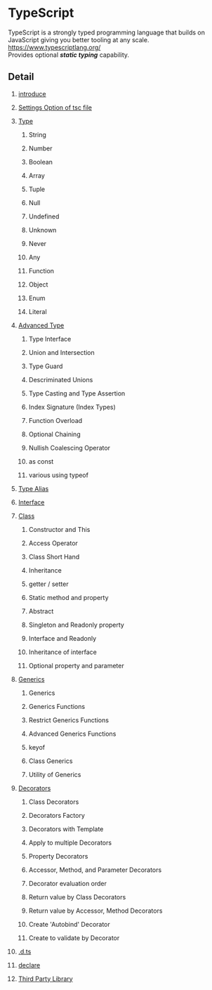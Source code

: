 # TypeScript

TypeScript is a strongly typed programming language that builds on JavaScript giving you better tooling at any scale.  
<https://www.typescriptlang.org/>  
Provides optional ***static typing*** capability.  

## Detail

1. [introduce](https://github.com/takyu/knowledge/tree/main/Basic_TypeScript/01)

2. [Settings Option of tsc file](https://github.com/takyu/knowledge/tree/main/Basic_TypeScript/02)

3. [Type](https://github.com/takyu/knowledge/tree/main/Basic_TypeScript/03)

	1. String

	2. Number

	3. Boolean

	4. Array

	5. Tuple

	6. Null

	7. Undefined

	8. Unknown

	9. Never

	10. Any

	11. Function

	12. Object

	13. Enum

	14. Literal

4. [Advanced Type](https://github.com/takyu/knowledge/tree/main/Basic_TypeScript/04)

	1. Type Interface

	2. Union and Intersection

	3. Type Guard

	4. Descriminated Unions

	5. Type Casting and Type Assertion

	6. Index Signature (Index Types)

	7. Function Overload

	8. Optional Chaining

	9. Nullish Coalescing Operator

	10. as const

	11. various using typeof

5. [Type Alias](https://github.com/takyu/knowledge/tree/main/Basic_TypeScript/05)

6. [Interface](https://github.com/takyu/knowledge/tree/main/Basic_TypeScript/06)

7. [Class](https://github.com/takyu/knowledge/tree/main/Basic_TypeScript/07)

	1. Constructor and This

	2. Access Operator

	3. Class Short Hand

	4. Inheritance

	5. getter / setter

	6. Static method and property

	7. Abstract

	8. Singleton and Readonly property

	9. Interface and Readonly

	10. Inheritance of interface

	11. Optional property and parameter

8. [Generics](https://github.com/takyu/knowledge/tree/main/Basic_TypeScript/08)

	1. Generics

	2. Generics Functions

	3. Restrict Generics Functions

	4. Advanced Generics Functions

	5. keyof

	6. Class Generics

	7. Utility of Generics

9. [Decorators](https://github.com/takyu/knowledge/tree/main/Basic_TypeScript/09)

	1. Class Decorators

	2. Decorators Factory

	3. Decorators with Template

	4. Apply to multiple Decorators

	5. Property Decorators

	6. Accessor, Method, and Parameter Decorators

	7. Decorator evaluation order

	8. Return value by Class Decorators

	9. Return value by Accessor, Method Decorators

	10. Create 'Autobind' Decorator

	11. Create to validate by Decorator

10. [.d.ts](https://github.com/takyu/knowledge/tree/main/Basic_TypeScript/10)

11. [declare](https://github.com/takyu/knowledge/tree/main/Basic_TypeScript/11)

12. [Third Party Library](https://github.com/takyu/knowledge/tree/main/Basic_TypeScript/12)
